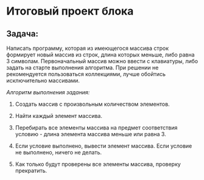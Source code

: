 # Итоговый проект блока
## **Задача:**
Написать программу, которая из имеющегося массива строк формирует новый массив из строк, длина которых меньше, либо равна 3 символам. Первоначальный массив можно ввести с клавиатуры, либо задать на старте выполнения алгоритма. При решении не рекомендуется пользоваться коллекциями, лучше обойтись исключительно массивами.

_Алгоритм выполнения задания:_

1. Создать массив с произвольным количеством элементов.

2. Найти каждый элемент массива.

3. Перебирать все элементы массива на предмет соответствия условию - длина элемента массива меньше или равна 3.

4. Если условие выполнено, вывести элемент массива. Если условие не выполнено, ничего не делать.

5. Как только будут проверены все элементы массива, проверку прекратить.